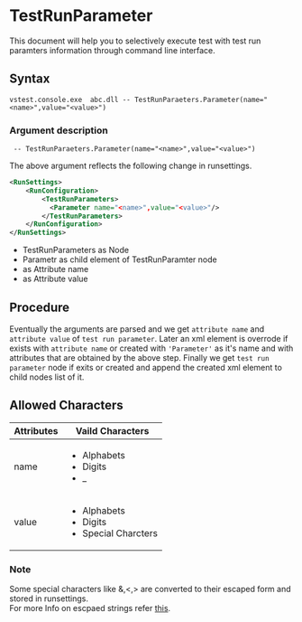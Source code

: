 # TestRunParameter
This document will help you to selectively execute test with test run paramters information through command line interface.

## Syntax

`vstest.console.exe  abc.dll -- TestRunParaeters.Parameter(name="<name>",value="<value>")`

### Argument description 
` -- TestRunParaeters.Parameter(name="<name>",value="<value>")` <br>

The above argument reflects the following change in runsettings. 

```xml
<RunSettings>
    <RunConfiguration>
        <TestRunParameters>
          <Parameter name="<name>",value="<value>"/>
        </TestRunParameters>
    </RunConfiguration>
</RunSettings>
```

<ul>
<li>TestRunParameters as Node</li>
<li>Parametr as child element of TestRunParamter node</li>
<li><name> as Attribute name </li>
<li><value> as Attribute value </li>
</ul>

## Procedure
Eventually the arguments are parsed and we get `attribute name` and `attribute value` of `test run parameter`.
Later an xml element is overrode if exists with `attribute name` or created with `'Parameter'` as it's name and with attributes that are obtained by the above step.
Finally we get `test run parameter` node if exits or created and append the created xml element to child nodes list of it.


## Allowed Characters
|  Attributes | Vaild Characters |
| -------------- | -------------------- |
| name         | <ul><li>Alphabets</li><li>Digits</li><li>_</li> |
| value    | <ul><li>Alphabets</li><li>Digits</li><li>Special Charcters</li></ul> |

### Note
Some special characters like &,<,> are converted to their escaped form and stored in runsettings. <br>
For more Info on escpaed strings refer [this](https://www.ibm.com/support/knowledgecenter/en/SSEQTP_liberty/com.ibm.websphere.wlp.doc/ae/rwlp_xml_escape.html).
